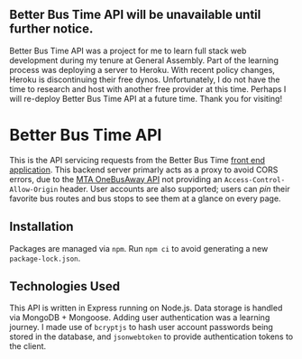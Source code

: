 ## Better Bus Time API will be unavailable until further notice.

Better Bus Time API was a project for me to learn full stack web development during my tenure at General Assembly. Part of the learning process was deploying a server to Heroku. With recent policy changes, Heroku is discontinuing their free dynos. Unfortunately, I do not have the time to research and host with another free provider at this time. Perhaps I will re-deploy Better Bus Time API at a future time. Thank you for visiting!

# Better Bus Time API

This is the API servicing requests from the Better Bus Time [front end application](https://github.com/BetterBusTime/app). This backend server primarly acts as a proxy to avoid CORS errors, due to the [MTA OneBusAway API](http://bustime.mta.info/wiki/Developers/OneBusAwayRESTfulAPI) not providing an `Access-Control-Allow-Origin` header. User accounts are also supported; users can _pin_ their favorite bus routes and bus stops to see them at a glance on every page.

## Installation

Packages are managed via `npm`. Run `npm ci` to avoid generating a new `package-lock.json`.

## Technologies Used

This API is written in Express running on Node.js. Data storage is handled via MongoDB + Mongoose. Adding user authentication was a learning journey. I made use of `bcryptjs` to hash user account passwords being stored in the database, and `jsonwebtoken` to provide authentication tokens to the client.
